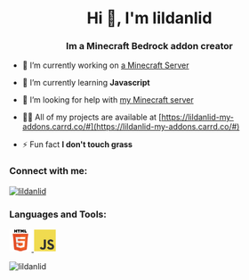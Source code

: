 <h1 align="center">Hi 👋, I'm lildanlid</h1>
<h3 align="center">Im a Minecraft Bedrock addon creator</h3>

- 🔭 I’m currently working on [a Minecraft Server](https://lildanlid.github.io/)

- 🌱 I’m currently learning **Javascript**

- 🤝 I’m looking for help with [my Minecraft server](https://lildanlid.github.io/)

- 👨‍💻 All of my projects are available at [https://lildanlid-my-addons.carrd.co/#](https://lildanlid-my-addons.carrd.co/#)

- ⚡ Fun fact **I don't touch grass**

<h3 align="left">Connect with me:</h3>
<p align="left">
<a href="https://twitter.com/lildanlid" target="blank"><img align="center" src="https://raw.githubusercontent.com/rahuldkjain/github-profile-readme-generator/master/src/images/icons/Social/twitter.svg" alt="lildanlid" height="30" width="40" /></a>
</p>

<h3 align="left">Languages and Tools:</h3>
<p align="left"> <a href="https://www.w3.org/html/" target="_blank" rel="noreferrer"> <img src="https://raw.githubusercontent.com/devicons/devicon/master/icons/html5/html5-original-wordmark.svg" alt="html5" width="40" height="40"/> </a> <a href="https://developer.mozilla.org/en-US/docs/Web/JavaScript" target="_blank" rel="noreferrer"> <img src="https://raw.githubusercontent.com/devicons/devicon/master/icons/javascript/javascript-original.svg" alt="javascript" width="40" height="40"/> </a> </p>

<p><img align="center" src="https://github-readme-stats.vercel.app/api/top-langs?username=lildanlid&show_icons=true&locale=en&layout=compact" alt="lildanlid" /></p>

